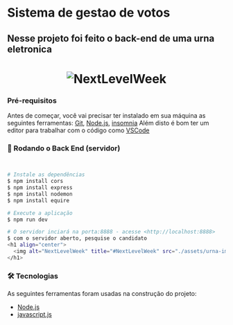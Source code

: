 # Sistema de gestao de votos

## Nesse projeto foi feito o back-end de uma urna eletronica
<h1 align="center">
  <img alt="NextLevelWeek" title="#NextLevelWeek" src="./assets/urna-img.png" />
</h1>

### Pré-requisitos

Antes de começar, você vai precisar ter instalado em sua máquina as seguintes ferramentas:
[Git](https://git-scm.com), [Node.js](https://nodejs.org/en/), [insomnia](https://insomnia.rest/download)
Além disto é bom ter um editor para trabalhar com o código como [VSCode](https://code.visualstudio.com/)

### 🎲 Rodando o Back End (servidor)

```bash


# Instale as dependências
$ npm install cors
$ npm install express
$ npm install nodemon
$ npm install equire

# Execute a aplicação
$ npm run dev

# O servidor inciará na porta:8888 - acesse <http://localhost:8888>
$ com o servidor aberto, pesquise o candidato
<h1 align="center">
  <img alt="NextLevelWeek" title="#NextLevelWeek" src="./assets/urna-img.png" />
</h1>


```


### 🛠 Tecnologias

As seguintes ferramentas foram usadas na construção do projeto:


- [Node.js](https://nodejs.org/en/)
- [javascript.js](https://www.javascript.com/)



